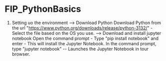 # FIP_PythonBasics
1. Setting uo the environment
   --> Download Python
       Download Python from the url "https://www.python.org/downloads/release/python-3132/" - Select the file based on the OS you use.
   --> Download and install jupyter notebook
       Open the command prompt - Type "pip install notebook" and enter - This will install the Jupyter Notebook.
       In the command prompt, type "jupyter notebook" -- Launches the Jupyter Notebook in tour browser. 
